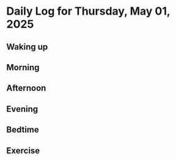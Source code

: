 # Daily Log for Thursday, May 01, 2025

## Waking up

## Morning

## Afternoon

## Evening

## Bedtime

## Exercise
